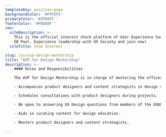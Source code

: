 ```yaml
---
templateKey: position-page
backgroundColor: '#FFFEF5'
primaryColor: '#3FB4FF '
footerColor: '#FBDD8F '
seo:
  siteDescription: >-
    This is the official interest check platform of User Experience Society for
    EB Pool. Experience leadership with UX Society and join now!
  siteTitle: Show Interest

slug: /ux/avp-design-mentorship
title: "AVP for Design Mentorship"
description: >-
    #### Roles and Responsibilities

    The AVP for Design Mentorship is in charge of mentoring the officers by being their confidant in client engagements. Members will look to you as a design coach as you will be giving them advice and accompanying them in design sessions, thereby driving their growth beyond the basics of UX Design.

    - Accompanies product designers and content strategists in design sessions for client projects.

    - Schedules consultations with product designers during projects.

    - Be open to answering UX Design questions from members of the UXDC department.

    - Aids in curating content for design education.

    - Mentors product designers and content strategists.

---
```


